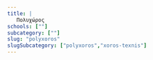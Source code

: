 ```yaml
---
title: |
   Πολυχώρος
schools: [""]
subcategory: [""]
slug: "polyxoros"
slugSubcategory: ["polyxoros","xoros-texnis"]
---
```




